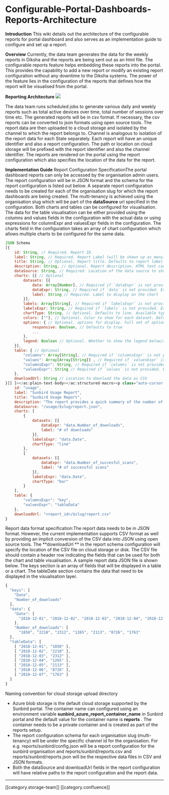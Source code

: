 # Configurable-Portal-Dashboards-Reports-Architecture

**Introduction** This wiki details out the architecture of the configurable reports for portal dashboard and also serves as an implementation guide to configure and set up a report.

**Overview** Currently, the data team generates the data for the weekly reports in Diksha and the reports are being sent out as an html file. The configurable reports feature helps embedding these reports into the portal. This provides the capability to add a new report or modify an existing report configuration without any downtime to the Diksha systems. The power of the feature lies in the configuration of the reports that defines how the report will be visualised from the portal.

**Reporting Architecture** ![](../../../../Design/FullExport/images/storage/configurable\_reports\_architecture.png)

The data team runs scheduled jobs to generate various daily and weekly reports such as total active devices over time, total number of sessions over time etc. The generated reports will be in csv format. If necessary, the csv reports can be converted to json formats using open source tools. The report data are then uploaded to a cloud storage and isolated by the channel to which the report belongs to. Channel is analogous to isolation of the report data for each State separately. Each report will have an unique identifier and also a report configuration. The path or location on cloud storage will be prefixed with the report identifier and also the channel identifier. The reports are rendered on the portal using the report configuration which also specifies the location of the data for the report.

**Implementation Guide** Report Configuration SpecificationThe portal dashboard reports can only be accessed by the organisation admin users. The report configuration will be in JSON format and the schema for the report configuration is listed out below.  A separate report configuration needs to be created for each of the organisation slug for which the report dashboards are being created. The multi-tenancy is achieved using the organisation slug which will be part of the **dataSource** url specified in the configuration. Both charts and tables can be configured for visualisation. The data for the table visualisation can be either provided using the columns and values fields in the configuration with the actual data or using expressions for columnExpr and valuesExpr fields in the configuration. The charts field in the configuration takes an array of chart configuration which allows multiple charts to be configured for the same data.

```js
JSON Schema
[{
    id: String, // Required. Report ID.
    label: String, // Required. Report Label (will be shown up as menu)
    title: String, // Optional. Report title. Defaults to report label
    description: String, // Optional. Report description. HTML text can be included as description
    dataSource: String, // Required. Location of the data source to show the report. Can be an expression. For ex: /<report_id>/{{slug}}/report.json
    charts: [{ // Optional
 		datasets: [{
			data: Array[Number], // Required if `dataExpr` is not provided. Array of Number. Data points to show in the chart
			dataExpr: String, // Required if `data` is not provided. Expression pointing to the data in dataSource. For ex: {{data.noOfDownloads}}
			label: String // Required. Label to display on the chart
		}],
		labels: Array[String], // Required if `labelsExpr` is not provided. Labels to show on the x-axis
		labelsExpr: String, // Required if `labels` is not provided. Expression pointing to the data in dataSource. For ex: {{data.Date}}
		chartType: String, // Optional. Defaults to line. Available types - line, bar, radar, pie, polarArea & doughnut
		colors: [""], // Optional. Color to show for each dataset. Defaults to ["#024F9D"].
		options: { // Optional. options for display. Full set of options look at https://valor-software.com/ng2-charts/
			responsive: Boolean, // Defaults to true
			...
		}, 
		legend: Boolean // Optional. Whether to show the legend below/above the chart. Defaults to true and position to top.
    }],
    table: { // Optional
        "columns": Array[String], // Required if `columnsExpr` is not provided. Columns to show.
        "values": Array[Array[String]] , // Required if `valuesExpr` is not provided. Column data.
        "columnsExpr": String, // Required if `columns` is not provided. Expression pointing to the data in dataSource. For ex: {{keys}}
        "valuesExpr": String // Required if `values` is not provided. Expression pointing to the data in dataSource. For ex: {{tableData}}
    },
    downloadUrl: String // Location to download the data as CSV
}]] ]></ac:plain-text-body></ac:structured-macro><p class="auto-cursor-target" style="margin-left: 30.0px;"><br />A sample configuration for a report with the required attributes is shown below.</p><ac:structured-macro ac:name="code" ac:schema-version="1" ac:macro-id="c1c00c60-9a51-48a7-85aa-63ca857d1edc"><ac:parameter ac:name="language">js</ac:parameter><ac:parameter ac:name="title">Sample report schema</ac:parameter><ac:plain-text-body><![CDATA[{
    id: "usage",
    label: "Sunbird Usage Report",
    title: "Sunbird Usage Report",
    description: "The report provides a quick summary of the number of downloads for a content and number of successful dialscans for a dialcode.
    dataSource: "/usage/$slug/report.json",
    charts: [
        {
        	datasets: [{
        		dataExpr: "data.Number_of_downloads",
        		label: "# of downloads"
        	}],
        	labelsExpr: "data.Date",
            chartType: "line"
        },
        {
        	datasets: [{
        		dataExpr: "data.Number_of_succesful_scans",
        		label: "# of successful scans"
        	}],
        	labelsExpr: "data.Date",
            chartType: "bar"
        }
    ],
    table: {
        "columnsExpr": "key",
        "valuesExpr": "tableData"
    },
    downloadUrl: "<report_id>/$slug/report.csv"
}


```

Report data format specification:The report data needs to be in JSON format. However, the current implementation supports CSV format as well by providing an implicit conversion of the CSV data into JSON using open source tools. The \*\*downloadUrl \*\* in the report schema configuration will specify the location of the CSV file on cloud storage or disk. The CSV file should contain a header row indicating the fields that can be used for both the chart and table visualisation.  A sample report data JSON file is shown below. The keys section is an array of fields that will be displayed in a table or a chart. The tableDate section contains the data that need to be displayed in the visualisation layer.

```js
{
  "keys": [
    "Date",
    "Number_of_downloads"
  ],
  "data": {
    "Date": [
      "2018-12-01", "2018-12-02", "2018-12-03", "2018-12-04", "2018-12-05", "2018-12-06", "2018-12-07"
    ],
    "Number_of_downloads": [
      "1850", "2218", "2312", "1265", "2113", "8726", "1763"
  },
  "tableData": [
    [ "2018-12-01", "1850" ],
    [ "2018-12-02", "2218" ],
    [ "2018-12-03", "2312" ],
    [ "2018-12-04", "1265" ],
    [ "2018-12-05", "2113" ],
    [ "2018-12-06", "8726" ],
    [ "2018-12-07", "1763" ]
  ]
}
```

Naming convention for cloud storage upload directory

* Azure blob storage is the default cloud storage supported by the Sunbird portal. The container name can configured using an environment variable  **sunbird\_azure\_report\_container\_name** in Sunbird portal and the default value for the container name is **reports** . The container needs to be a private container and is created as part of the reports setup.
* The report configuration schema for each organisation slug (multi-tenancy) will be under the specific channel id for the organisation. For e.g. reports/sunbird/config.json will be a report configuration for the sunbird organisation and reports/sunbird/reports.csv and reports/sunbird/reports.json will be the respective data files in CSV and JSON formats. &#x20;
* Both the dataSource and downloadUrl fields in the report configuration will have relative paths to the report configuration and the report data.

***

\[\[category.storage-team]] \[\[category.confluence]]
